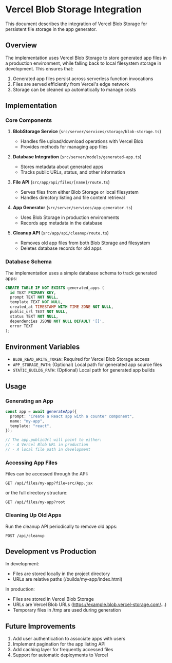 # Vercel Blob Storage Integration

This document describes the integration of Vercel Blob Storage for persistent file storage in the app generator.

## Overview

The implementation uses Vercel Blob Storage to store generated app files in a production environment, while falling back to local filesystem storage in development. This ensures that:

1. Generated app files persist across serverless function invocations
2. Files are served efficiently from Vercel's edge network
3. Storage can be cleaned up automatically to manage costs

## Implementation

### Core Components

1. **BlobStorage Service** (`src/server/services/storage/blob-storage.ts`)
   - Handles file upload/download operations with Vercel Blob
   - Provides methods for managing app files

2. **Database Integration** (`src/server/models/generated-app.ts`)
   - Stores metadata about generated apps
   - Tracks public URLs, status, and other information

3. **File API** (`src/app/api/files/[name]/route.ts`)
   - Serves files from either Blob Storage or local filesystem
   - Handles directory listing and file content retrieval

4. **App Generator** (`src/server/services/app-generator.ts`)
   - Uses Blob Storage in production environments
   - Records app metadata in the database

5. **Cleanup API** (`src/app/api/cleanup/route.ts`)
   - Removes old app files from both Blob Storage and filesystem
   - Deletes database records for old apps

### Database Schema

The implementation uses a simple database schema to track generated apps:

```sql
CREATE TABLE IF NOT EXISTS generated_apps (
  id TEXT PRIMARY KEY,
  prompt TEXT NOT NULL,
  template TEXT NOT NULL,
  created_at TIMESTAMP WITH TIME ZONE NOT NULL,
  public_url TEXT NOT NULL,
  status TEXT NOT NULL,
  dependencies JSONB NOT NULL DEFAULT '[]',
  error TEXT
);
```

## Environment Variables

- `BLOB_READ_WRITE_TOKEN`: Required for Vercel Blob Storage access
- `APP_STORAGE_PATH`: (Optional) Local path for generated app source files
- `STATIC_BUILDS_PATH`: (Optional) Local path for generated app builds

## Usage

### Generating an App

```typescript
const app = await generateApp({
  prompt: "Create a React app with a counter component",
  name: "my-app",
  template: "react",
});

// The app.publicUrl will point to either:
// - A Vercel Blob URL in production
// - A local file path in development
```

### Accessing App Files

Files can be accessed through the API:

```
GET /api/files/my-app?file=src/App.jsx
```

or the full directory structure:

```
GET /api/files/my-app?root
```

### Cleaning Up Old Apps

Run the cleanup API periodically to remove old apps:

```
POST /api/cleanup
```

## Development vs Production

In development:
- Files are stored locally in the project directory
- URLs are relative paths (/builds/my-app/index.html)

In production:
- Files are stored in Vercel Blob Storage
- URLs are Vercel Blob URLs (https://example.blob.vercel-storage.com/...)
- Temporary files in /tmp are used during generation

## Future Improvements

1. Add user authentication to associate apps with users
2. Implement pagination for the app listing API
3. Add caching layer for frequently accessed files
4. Support for automatic deployments to Vercel 
